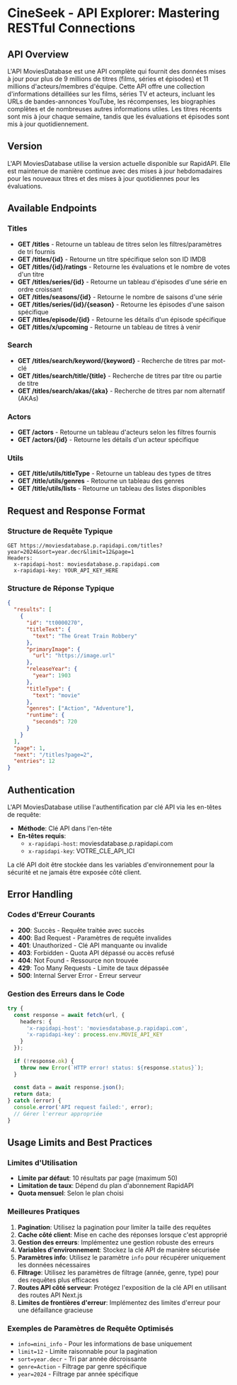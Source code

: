 # CineSeek - API Explorer: Mastering RESTful Connections

## API Overview

L'API MoviesDatabase est une API complète qui fournit des données mises à jour pour plus de 9 millions de titres (films, séries et épisodes) et 11 millions d'acteurs/membres d'équipe. Cette API offre une collection d'informations détaillées sur les films, séries TV et acteurs, incluant les URLs de bandes-annonces YouTube, les récompenses, les biographies complètes et de nombreuses autres informations utiles. Les titres récents sont mis à jour chaque semaine, tandis que les évaluations et épisodes sont mis à jour quotidiennement.

## Version

L'API MoviesDatabase utilise la version actuelle disponible sur RapidAPI. Elle est maintenue de manière continue avec des mises à jour hebdomadaires pour les nouveaux titres et des mises à jour quotidiennes pour les évaluations.

## Available Endpoints

### Titles
- **GET /titles** - Retourne un tableau de titres selon les filtres/paramètres de tri fournis
- **GET /titles/{id}** - Retourne un titre spécifique selon son ID IMDB
- **GET /titles/{id}/ratings** - Retourne les évaluations et le nombre de votes d'un titre
- **GET /titles/series/{id}** - Retourne un tableau d'épisodes d'une série en ordre croissant
- **GET /titles/seasons/{id}** - Retourne le nombre de saisons d'une série
- **GET /titles/series/{id}/{season}** - Retourne les épisodes d'une saison spécifique
- **GET /titles/episode/{id}** - Retourne les détails d'un épisode spécifique
- **GET /titles/x/upcoming** - Retourne un tableau de titres à venir

### Search
- **GET /titles/search/keyword/{keyword}** - Recherche de titres par mot-clé
- **GET /titles/search/title/{title}** - Recherche de titres par titre ou partie de titre
- **GET /titles/search/akas/{aka}** - Recherche de titres par nom alternatif (AKAs)

### Actors
- **GET /actors** - Retourne un tableau d'acteurs selon les filtres fournis
- **GET /actors/{id}** - Retourne les détails d'un acteur spécifique

### Utils
- **GET /title/utils/titleType** - Retourne un tableau des types de titres
- **GET /title/utils/genres** - Retourne un tableau des genres
- **GET /title/utils/lists** - Retourne un tableau des listes disponibles

## Request and Response Format

### Structure de Requête Typique
```
GET https://moviesdatabase.p.rapidapi.com/titles?year=2024&sort=year.decr&limit=12&page=1
Headers:
  x-rapidapi-host: moviesdatabase.p.rapidapi.com
  x-rapidapi-key: YOUR_API_KEY_HERE
```

### Structure de Réponse Typique
```json
{
  "results": [
    {
      "id": "tt0000270",
      "titleText": {
        "text": "The Great Train Robbery"
      },
      "primaryImage": {
        "url": "https://image.url"
      },
      "releaseYear": {
        "year": 1903
      },
      "titleType": {
        "text": "movie"
      },
      "genres": ["Action", "Adventure"],
      "runtime": {
        "seconds": 720
      }
    }
  ],
  "page": 1,
  "next": "/titles?page=2",
  "entries": 12
}
```

## Authentication

L'API MoviesDatabase utilise l'authentification par clé API via les en-têtes de requête:

- **Méthode**: Clé API dans l'en-tête
- **En-têtes requis**:
  - `x-rapidapi-host`: moviesdatabase.p.rapidapi.com
  - `x-rapidapi-key`: VOTRE_CLE_API_ICI

La clé API doit être stockée dans les variables d'environnement pour la sécurité et ne jamais être exposée côté client.

## Error Handling

### Codes d'Erreur Courants
- **200**: Succès - Requête traitée avec succès
- **400**: Bad Request - Paramètres de requête invalides
- **401**: Unauthorized - Clé API manquante ou invalide
- **403**: Forbidden - Quota API dépassé ou accès refusé
- **404**: Not Found - Ressource non trouvée
- **429**: Too Many Requests - Limite de taux dépassée
- **500**: Internal Server Error - Erreur serveur

### Gestion des Erreurs dans le Code
```typescript
try {
  const response = await fetch(url, {
    headers: {
      'x-rapidapi-host': 'moviesdatabase.p.rapidapi.com',
      'x-rapidapi-key': process.env.MOVIE_API_KEY
    }
  });
  
  if (!response.ok) {
    throw new Error(`HTTP error! status: ${response.status}`);
  }
  
  const data = await response.json();
  return data;
} catch (error) {
  console.error('API request failed:', error);
  // Gérer l'erreur appropriée
}
```

## Usage Limits and Best Practices

### Limites d'Utilisation
- **Limite par défaut**: 10 résultats par page (maximum 50)
- **Limitation de taux**: Dépend du plan d'abonnement RapidAPI
- **Quota mensuel**: Selon le plan choisi

### Meilleures Pratiques
1. **Pagination**: Utilisez la pagination pour limiter la taille des requêtes
2. **Cache côté client**: Mise en cache des réponses lorsque c'est approprié
3. **Gestion des erreurs**: Implémentez une gestion robuste des erreurs
4. **Variables d'environnement**: Stockez la clé API de manière sécurisée
5. **Paramètres info**: Utilisez le paramètre `info` pour récupérer uniquement les données nécessaires
6. **Filtrage**: Utilisez les paramètres de filtrage (année, genre, type) pour des requêtes plus efficaces
7. **Routes API côté serveur**: Protégez l'exposition de la clé API en utilisant des routes API Next.js
8. **Limites de frontières d'erreur**: Implémentez des limites d'erreur pour une défaillance gracieuse

### Exemples de Paramètres de Requête Optimisés
- `info=mini_info` - Pour les informations de base uniquement
- `limit=12` - Limite raisonnable pour la pagination
- `sort=year.decr` - Tri par année décroissante
- `genre=Action` - Filtrage par genre spécifique
- `year=2024` - Filtrage par année spécifique
